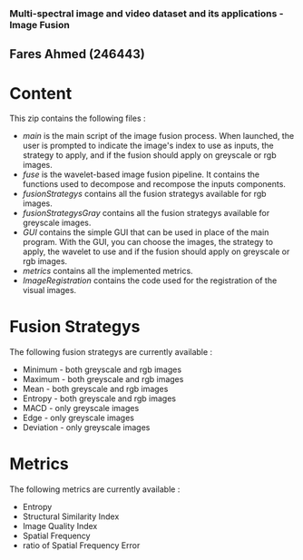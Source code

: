 ### Multi-spectral image and video dataset and its applications - Image Fusion
## Fares Ahmed (246443)

# Content

This zip contains the following files :
 * *main* is the main script of the image fusion process. When launched, the user is prompted to indicate the image's index to use as inputs, the strategy to apply, and if the fusion should apply on greyscale or rgb images.
 * *fuse* is the wavelet-based image fusion pipeline. It contains the functions used to decompose and recompose the inputs components.
 * *fusionStrategys* contains all the fusion strategys available for rgb images.
 * *fusionStrategysGray* contains all the fusion strategys available for greyscale images.
 * *GUI* contains the simple GUI that can be used in place of the main program. With the GUI, you can choose the images, the strategy to apply, the wavelet to use and if the fusion should apply on greyscale or rgb images.
 * *metrics* contains all the implemented metrics.
 * *ImageRegistration* contains the code used for the registration of the visual images.

# Fusion Strategys

The following fusion strategys are currently available :
 * Minimum - both greyscale and rgb images
 * Maximum - both greyscale and rgb images
 * Mean - both greyscale and rgb images
 * Entropy - both greyscale and rgb images
 * MACD - only greyscale images
 * Edge - only greyscale images
 * Deviation - only greyscale images

# Metrics

The following metrics are currently available :
 * Entropy
 * Structural Similarity Index
 * Image Quality Index
 * Spatial Frequency
 * ratio of Spatial Frequency Error
